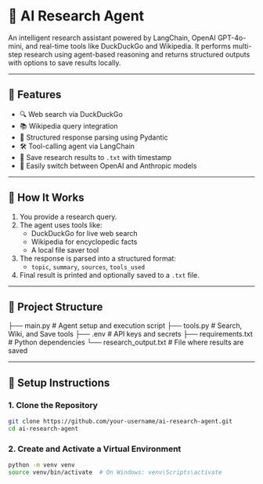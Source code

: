 # 🤖 AI Research Agent

An intelligent research assistant powered by LangChain, OpenAI GPT-4o-mini, and real-time tools like DuckDuckGo and Wikipedia. It performs multi-step research using agent-based reasoning and returns structured outputs with options to save results locally.

---

## 🧠 Features

- 🔍 Web search via DuckDuckGo  
- 📚 Wikipedia query integration  
- 📄 Structured response parsing using Pydantic  
- 🛠 Tool-calling agent via LangChain  
- 💾 Save research results to `.txt` with timestamp  
- 🔀 Easily switch between OpenAI and Anthropic models

---

## 🚀 How It Works

1. You provide a research query.
2. The agent uses tools like:
   - DuckDuckGo for live web search
   - Wikipedia for encyclopedic facts
   - A local file saver tool
3. The response is parsed into a structured format:
   - `topic`, `summary`, `sources`, `tools_used`
4. Final result is printed and optionally saved to a `.txt` file.

---

## 🧩 Project Structure
├── main.py # Agent setup and execution script
├── tools.py # Search, Wiki, and Save tools
├── .env # API keys and secrets
├── requirements.txt # Python dependencies
└── research_output.txt # File where results are saved

---

## 🔧 Setup Instructions

### 1. Clone the Repository

```bash
git clone https://github.com/your-username/ai-research-agent.git
cd ai-research-agent
```

### 2. Create and Activate a Virtual Environment
```bash
python -m venv venv
source venv/bin/activate  # On Windows: venv\Scripts\activate
```



